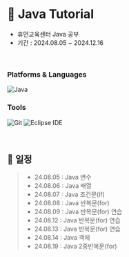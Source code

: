 # 📖 Java Tutorial
- 휴먼교육센터 Java 공부
- 기간 : 2024.08.05 ~ 2024.12.16

<br/>

### Platforms & Languages
![Java](https://img.shields.io/badge/Java-007396.svg?&style=for-the-badge&logo=Java&logoColor=white)

### Tools
![Git](https://img.shields.io/badge/Git-F05032.svg?&style=for-the-badge&logo=Git&logoColor=white)
![Eclipse IDE](https://img.shields.io/badge/Eclipse%20IDE-2C2255.svg?&style=for-the-badge&logo=Eclipse%20IDE&logoColor=white)

<br/>

## 📝 일정
> - 24.08.05 : Java 변수
> - 24.08.06 : Java 배열
> - 24.08.07 : Java 조건문(if)
> - 24.08.08 : Java 반복문(for)
> - 24.08.09 : Java 반복문(for) 연습
> - 24.08.12 : Java 반복문(for) 연습
> - 24.08.13 : Java 반복문(for) 연습
> - 24.08.14 : Java 객체
> - 24.08.19 : Java 2중반복문(for)
